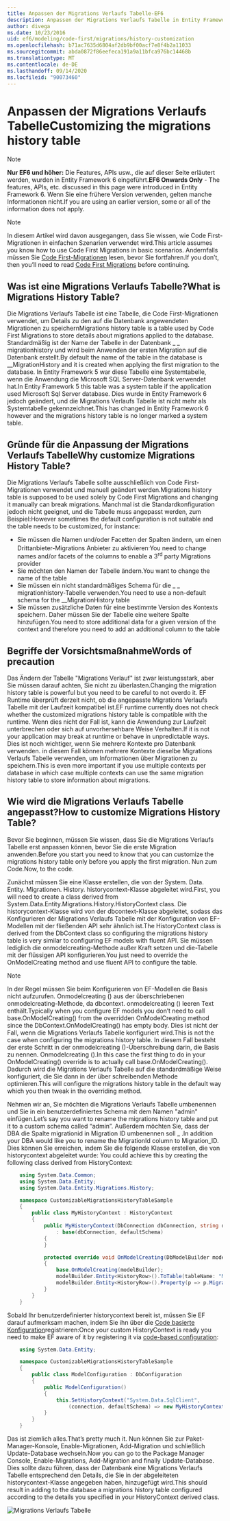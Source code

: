 ```yaml
---
title: Anpassen der Migrations Verlaufs Tabelle-EF6
description: Anpassen der Migrations Verlaufs Tabelle in Entity Framework 6
author: divega
ms.date: 10/23/2016
uid: ef6/modeling/code-first/migrations/history-customization
ms.openlocfilehash: b71ac7635d6804af2db9bf00acf7e8f4b2a11033
ms.sourcegitcommit: abda0872f86eefeca191a9a11bfca976bc14468b
ms.translationtype: MT
ms.contentlocale: de-DE
ms.lasthandoff: 09/14/2020
ms.locfileid: "90073460"
---
```

# <a name="customizing-the-migrations-history-table"></a><span data-ttu-id="c0b4a-103">Anpassen der Migrations Verlaufs Tabelle</span><span class="sxs-lookup"><span data-stu-id="c0b4a-103">Customizing the migrations history table</span></span>
> [!NOTE]
> <span data-ttu-id="c0b4a-104">**Nur EF6 und höher:** Die Features, APIs usw., die auf dieser Seite erläutert werden, wurden in Entity Framework 6 eingeführt.</span><span class="sxs-lookup"><span data-stu-id="c0b4a-104">**EF6 Onwards Only** - The features, APIs, etc. discussed in this page were introduced in Entity Framework 6.</span></span> <span data-ttu-id="c0b4a-105">Wenn Sie eine frühere Version verwenden, gelten manche Informationen nicht.</span><span class="sxs-lookup"><span data-stu-id="c0b4a-105">If you are using an earlier version, some or all of the information does not apply.</span></span>

> [!NOTE]
> <span data-ttu-id="c0b4a-106">In diesem Artikel wird davon ausgegangen, dass Sie wissen, wie Code First-Migrationen in einfachen Szenarien verwendet wird.</span><span class="sxs-lookup"><span data-stu-id="c0b4a-106">This article assumes you know how to use Code First Migrations in basic scenarios.</span></span> <span data-ttu-id="c0b4a-107">Andernfalls müssen Sie [Code First-Migrationen](xref:ef6/modeling/code-first/migrations/index) lesen, bevor Sie fortfahren.</span><span class="sxs-lookup"><span data-stu-id="c0b4a-107">If you don’t, then you’ll need to read [Code First Migrations](xref:ef6/modeling/code-first/migrations/index) before continuing.</span></span>

## <a name="what-is-migrations-history-table"></a><span data-ttu-id="c0b4a-108">Was ist eine Migrations Verlaufs Tabelle?</span><span class="sxs-lookup"><span data-stu-id="c0b4a-108">What is Migrations History Table?</span></span>

<span data-ttu-id="c0b4a-109">Die Migrations Verlaufs Tabelle ist eine Tabelle, die Code First-Migrationen verwendet, um Details zu den auf die Datenbank angewendeten Migrationen zu speichern</span><span class="sxs-lookup"><span data-stu-id="c0b4a-109">Migrations history table is a table used by Code First Migrations to store details about migrations applied to the database.</span></span> <span data-ttu-id="c0b4a-110">Standardmäßig ist der Name der Tabelle in der Datenbank \_ \_ migrationhistory und wird beim Anwenden der ersten Migration auf die Datenbank erstellt.</span><span class="sxs-lookup"><span data-stu-id="c0b4a-110">By default the name of the table in the database is \_\_MigrationHistory and it is created when applying the first migration to the database.</span></span> <span data-ttu-id="c0b4a-111">In Entity Framework 5 war diese Tabelle eine Systemtabelle, wenn die Anwendung die Microsoft SQL Server-Datenbank verwendet hat.</span><span class="sxs-lookup"><span data-stu-id="c0b4a-111">In Entity Framework 5 this table was a system table if the application used Microsoft Sql Server database.</span></span> <span data-ttu-id="c0b4a-112">Dies wurde in Entity Framework 6 jedoch geändert, und die Migrations Verlaufs Tabelle ist nicht mehr als Systemtabelle gekennzeichnet.</span><span class="sxs-lookup"><span data-stu-id="c0b4a-112">This has changed in Entity Framework 6 however and the migrations history table is no longer marked a system table.</span></span>

## <a name="why-customize-migrations-history-table"></a><span data-ttu-id="c0b4a-113">Gründe für die Anpassung der Migrations Verlaufs Tabelle</span><span class="sxs-lookup"><span data-stu-id="c0b4a-113">Why customize Migrations History Table?</span></span>

<span data-ttu-id="c0b4a-114">Die Migrations Verlaufs Tabelle sollte ausschließlich von Code First-Migrationen verwendet und manuell geändert werden.</span><span class="sxs-lookup"><span data-stu-id="c0b4a-114">Migrations history table is supposed to be used solely by Code First Migrations and changing it manually can break migrations.</span></span> <span data-ttu-id="c0b4a-115">Manchmal ist die Standardkonfiguration jedoch nicht geeignet, und die Tabelle muss angepasst werden, zum Beispiel:</span><span class="sxs-lookup"><span data-stu-id="c0b4a-115">However sometimes the default configuration is not suitable and the table needs to be customized, for instance:</span></span>

-   <span data-ttu-id="c0b4a-116">Sie müssen die Namen und/oder Facetten der Spalten ändern, um einen Drittanbieter-Migrations Anbieter zu aktivieren<sup>.</sup></span><span class="sxs-lookup"><span data-stu-id="c0b4a-116">You need to change names and/or facets of the columns to enable a 3<sup>rd</sup> party Migrations provider</span></span>
-   <span data-ttu-id="c0b4a-117">Sie möchten den Namen der Tabelle ändern.</span><span class="sxs-lookup"><span data-stu-id="c0b4a-117">You want to change the name of the table</span></span>
-   <span data-ttu-id="c0b4a-118">Sie müssen ein nicht standardmäßiges Schema für die \_ \_ migrationhistory-Tabelle verwenden.</span><span class="sxs-lookup"><span data-stu-id="c0b4a-118">You need to use a non-default schema for the \_\_MigrationHistory table</span></span>
-   <span data-ttu-id="c0b4a-119">Sie müssen zusätzliche Daten für eine bestimmte Version des Kontexts speichern. Daher müssen Sie der Tabelle eine weitere Spalte hinzufügen.</span><span class="sxs-lookup"><span data-stu-id="c0b4a-119">You need to store additional data for a given version of the context and therefore you need to add an additional column to the table</span></span>

## <a name="words-of-precaution"></a><span data-ttu-id="c0b4a-120">Begriffe der Vorsichtsmaßnahme</span><span class="sxs-lookup"><span data-stu-id="c0b4a-120">Words of precaution</span></span>

<span data-ttu-id="c0b4a-121">Das Ändern der Tabelle "Migrations Verlauf" ist zwar leistungsstark, aber Sie müssen darauf achten, Sie nicht zu überlasten.</span><span class="sxs-lookup"><span data-stu-id="c0b4a-121">Changing the migration history table is powerful but you need to be careful to not overdo it.</span></span> <span data-ttu-id="c0b4a-122">EF Runtime überprüft derzeit nicht, ob die angepasste Migrations Verlaufs Tabelle mit der Laufzeit kompatibel ist.</span><span class="sxs-lookup"><span data-stu-id="c0b4a-122">EF runtime currently does not check whether the customized migrations history table is compatible with the runtime.</span></span> <span data-ttu-id="c0b4a-123">Wenn dies nicht der Fall ist, kann die Anwendung zur Laufzeit unterbrechen oder sich auf unvorhersehbare Weise Verhalten.</span><span class="sxs-lookup"><span data-stu-id="c0b4a-123">If it is not your application may break at runtime or behave in unpredictable ways.</span></span> <span data-ttu-id="c0b4a-124">Dies ist noch wichtiger, wenn Sie mehrere Kontexte pro Datenbank verwenden. in diesem Fall können mehrere Kontexte dieselbe Migrations Verlaufs Tabelle verwenden, um Informationen über Migrationen zu speichern.</span><span class="sxs-lookup"><span data-stu-id="c0b4a-124">This is even more important if you use multiple contexts per database in which case multiple contexts can use the same migration history table to store information about migrations.</span></span>

## <a name="how-to-customize-migrations-history-table"></a><span data-ttu-id="c0b4a-125">Wie wird die Migrations Verlaufs Tabelle angepasst?</span><span class="sxs-lookup"><span data-stu-id="c0b4a-125">How to customize Migrations History Table?</span></span>

<span data-ttu-id="c0b4a-126">Bevor Sie beginnen, müssen Sie wissen, dass Sie die Migrations Verlaufs Tabelle erst anpassen können, bevor Sie die erste Migration anwenden.</span><span class="sxs-lookup"><span data-stu-id="c0b4a-126">Before you start you need to know that you can customize the migrations history table only before you apply the first migration.</span></span> <span data-ttu-id="c0b4a-127">Nun zum Code.</span><span class="sxs-lookup"><span data-stu-id="c0b4a-127">Now, to the code.</span></span>

<span data-ttu-id="c0b4a-128">Zunächst müssen Sie eine Klasse erstellen, die von der System. Data. Entity. Migrationen. History. historycontext-Klasse abgeleitet wird.</span><span class="sxs-lookup"><span data-stu-id="c0b4a-128">First, you will need to create a class derived from System.Data.Entity.Migrations.History.HistoryContext class.</span></span> <span data-ttu-id="c0b4a-129">Die historycontext-Klasse wird von der dbcontext-Klasse abgeleitet, sodass das Konfigurieren der Migrations Verlaufs Tabelle mit der Konfiguration von EF-Modellen mit der fließenden API sehr ähnlich ist.</span><span class="sxs-lookup"><span data-stu-id="c0b4a-129">The HistoryContext class is derived from the DbContext class so configuring the migrations history table is very similar to configuring EF models with fluent API.</span></span> <span data-ttu-id="c0b4a-130">Sie müssen lediglich die onmodelcreating-Methode außer Kraft setzen und die-Tabelle mit der flüssigen API konfigurieren.</span><span class="sxs-lookup"><span data-stu-id="c0b4a-130">You just need to override the OnModelCreating method and use fluent API to configure the table.</span></span>

>[!NOTE]
> <span data-ttu-id="c0b4a-131">In der Regel müssen Sie beim Konfigurieren von EF-Modellen die Basis nicht aufzurufen. Onmodelcreating () aus der überschriebenen onmodelcreating-Methode, da dbcontext. onmodelcreating () leeren Text enthält.</span><span class="sxs-lookup"><span data-stu-id="c0b4a-131">Typically when you configure EF models you don’t need to call base.OnModelCreating() from the overridden OnModelCreating method since the DbContext.OnModelCreating() has empty body.</span></span> <span data-ttu-id="c0b4a-132">Dies ist nicht der Fall, wenn die Migrations Verlaufs Tabelle konfiguriert wird.</span><span class="sxs-lookup"><span data-stu-id="c0b4a-132">This is not the case when configuring the migrations history table.</span></span> <span data-ttu-id="c0b4a-133">In diesem Fall besteht der erste Schritt in der onmodelcreating ()-Überschreibung darin, die Basis zu nennen. Onmodelcreating ().</span><span class="sxs-lookup"><span data-stu-id="c0b4a-133">In this case the first thing to do in your OnModelCreating() override is to actually call base.OnModelCreating().</span></span> <span data-ttu-id="c0b4a-134">Dadurch wird die Migrations Verlaufs Tabelle auf die standardmäßige Weise konfiguriert, die Sie dann in der über schreibenden Methode optimieren.</span><span class="sxs-lookup"><span data-stu-id="c0b4a-134">This will configure the migrations history table in the default way which you then tweak in the overriding method.</span></span>

<span data-ttu-id="c0b4a-135">Nehmen wir an, Sie möchten die Migrations Verlaufs Tabelle umbenennen und Sie in ein benutzerdefiniertes Schema mit dem Namen "admin" einfügen.</span><span class="sxs-lookup"><span data-stu-id="c0b4a-135">Let’s say you want to rename the migrations history table and put it to a custom schema called “admin”.</span></span> <span data-ttu-id="c0b4a-136">Außerdem möchten Sie, dass der DBA die Spalte migrationid in Migration ID umbenennen soll \_ .</span><span class="sxs-lookup"><span data-stu-id="c0b4a-136">In addition your DBA would like you to rename the MigrationId column to Migration\_ID.</span></span> <span data-ttu-id="c0b4a-137">Dies können Sie erreichen, indem Sie die folgende Klasse erstellen, die von historycontext abgeleitet wurde:</span><span class="sxs-lookup"><span data-stu-id="c0b4a-137"> You could achieve this by creating the following class derived from HistoryContext:</span></span>

``` csharp
    using System.Data.Common;
    using System.Data.Entity;
    using System.Data.Entity.Migrations.History;

    namespace CustomizableMigrationsHistoryTableSample
    {
        public class MyHistoryContext : HistoryContext
        {
            public MyHistoryContext(DbConnection dbConnection, string defaultSchema)
                : base(dbConnection, defaultSchema)
            {
            }

            protected override void OnModelCreating(DbModelBuilder modelBuilder)
            {
                base.OnModelCreating(modelBuilder);
                modelBuilder.Entity<HistoryRow>().ToTable(tableName: "MigrationHistory", schemaName: "admin");
                modelBuilder.Entity<HistoryRow>().Property(p => p.MigrationId).HasColumnName("Migration_ID");
            }
        }
    }
```

<span data-ttu-id="c0b4a-138">Sobald Ihr benutzerdefinierter historycontext bereit ist, müssen Sie EF darauf aufmerksam machen, indem Sie ihn über die [Code basierte Konfiguration](https://msdn.com/data/jj680699)registrieren:</span><span class="sxs-lookup"><span data-stu-id="c0b4a-138">Once your custom HistoryContext is ready you need to make EF aware of it by registering it via [code-based configuration](https://msdn.com/data/jj680699):</span></span>

``` csharp
    using System.Data.Entity;

    namespace CustomizableMigrationsHistoryTableSample
    {
        public class ModelConfiguration : DbConfiguration
        {
            public ModelConfiguration()
            {
                this.SetHistoryContext("System.Data.SqlClient",
                    (connection, defaultSchema) => new MyHistoryContext(connection, defaultSchema));
            }
        }
    }
```

<span data-ttu-id="c0b4a-139">Das ist ziemlich alles.</span><span class="sxs-lookup"><span data-stu-id="c0b4a-139">That’s pretty much it.</span></span> <span data-ttu-id="c0b4a-140">Nun können Sie zur Paket-Manager-Konsole, Enable-Migrationen, Add-Migration und schließlich Update-Database wechseln.</span><span class="sxs-lookup"><span data-stu-id="c0b4a-140">Now you can go to the Package Manager Console, Enable-Migrations, Add-Migration and finally Update-Database.</span></span> <span data-ttu-id="c0b4a-141">Dies sollte dazu führen, dass der Datenbank eine Migrations Verlaufs Tabelle entsprechend den Details, die Sie in der abgeleiteten historycontext-Klasse angegeben haben, hinzugefügt wird.</span><span class="sxs-lookup"><span data-stu-id="c0b4a-141">This should result in adding to the database a migrations history table configured according to the details you specified in your HistoryContext derived class.</span></span>

![Migrations Verlaufs Tabelle](~/ef6/media/database.png)
